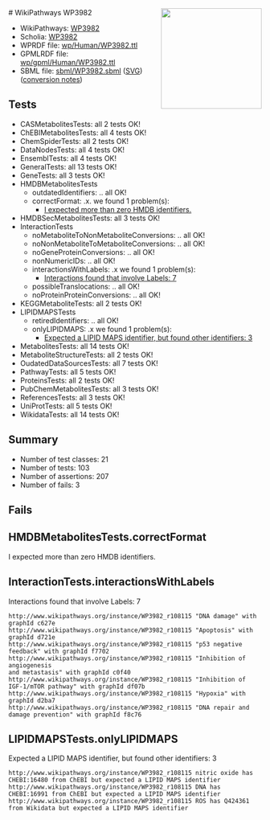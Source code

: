 <img style="float: right; width: 200px" src="../logo.png" />
# WikiPathways WP3982

* WikiPathways: [WP3982](https://identifiers.org/wikipathways:WP3982)
* Scholia: [WP3982](https://scholia.toolforge.org/wikipathways/WP3982)
* WPRDF file: [wp/Human/WP3982.ttl](../wp/Human/WP3982.ttl)
* GPMLRDF file: [wp/gpml/Human/WP3982.ttl](../wp/gpml/Human/WP3982.ttl)
* SBML file: [sbml/WP3982.sbml](../sbml/WP3982.sbml) ([SVG](../sbml/WP3982.svg)) ([conversion notes](../sbml/WP3982.txt))

## Tests
* CASMetabolitesTests: all 2 tests OK!
* ChEBIMetabolitesTests: all 4 tests OK!
* ChemSpiderTests: all 2 tests OK!
* DataNodesTests: all 4 tests OK!
* EnsemblTests: all 4 tests OK!
* GeneralTests: all 13 tests OK!
* GeneTests: all 3 tests OK!
* HMDBMetabolitesTests
    * outdatedIdentifiers: .. all OK!
    * correctFormat: .x. we found 1 problem(s):
        * [I expected more than zero HMDB identifiers.](#ad154c1e)
* HMDBSecMetabolitesTests: all 3 tests OK!
* InteractionTests
    * noMetaboliteToNonMetaboliteConversions: .. all OK!
    * noNonMetaboliteToMetaboliteConversions: .. all OK!
    * noGeneProteinConversions: .. all OK!
    * nonNumericIDs: .. all OK!
    * interactionsWithLabels: .x we found 1 problem(s):
        * [Interactions found that involve Labels: 7](#630d267e)
    * possibleTranslocations: .. all OK!
    * noProteinProteinConversions: .. all OK!
* KEGGMetaboliteTests: all 2 tests OK!
* LIPIDMAPSTests
    * retiredIdentifiers: .. all OK!
    * onlyLIPIDMAPS: .x we found 1 problem(s):
        * [Expected a LIPID MAPS identifier, but found other identifiers: 3](#48cc60ba)
* MetabolitesTests: all 14 tests OK!
* MetaboliteStructureTests: all 2 tests OK!
* OudatedDataSourcesTests: all 7 tests OK!
* PathwayTests: all 5 tests OK!
* ProteinsTests: all 2 tests OK!
* PubChemMetabolitesTests: all 3 tests OK!
* ReferencesTests: all 3 tests OK!
* UniProtTests: all 5 tests OK!
* WikidataTests: all 14 tests OK!


## Summary

* Number of test classes: 21
* Number of tests: 103
* Number of assertions: 207
* Number of fails: 3

## Fails

<a name="ad154c1e" />

## HMDBMetabolitesTests.correctFormat

I expected more than zero HMDB identifiers.
<a name="630d267e" />

## InteractionTests.interactionsWithLabels

Interactions found that involve Labels: 7
```
http://www.wikipathways.org/instance/WP3982_r108115 "DNA damage" with graphId c627e
http://www.wikipathways.org/instance/WP3982_r108115 "Apoptosis" with graphId d721e
http://www.wikipathways.org/instance/WP3982_r108115 "p53 negative feedback" with graphId f7702
http://www.wikipathways.org/instance/WP3982_r108115 "Inhibition of angiogenesis
and metastasis" with graphId c0f40
http://www.wikipathways.org/instance/WP3982_r108115 "Inhibition of 
IGF-1/mTOR pathway" with graphId df07b
http://www.wikipathways.org/instance/WP3982_r108115 "Hypoxia" with graphId d2ba7
http://www.wikipathways.org/instance/WP3982_r108115 "DNA repair and
damage prevention" with graphId f8c76
```

<a name="48cc60ba" />

## LIPIDMAPSTests.onlyLIPIDMAPS

Expected a LIPID MAPS identifier, but found other identifiers: 3
```
http://www.wikipathways.org/instance/WP3982_r108115 nitric oxide has CHEBI:16480 from ChEBI but expected a LIPID MAPS identifier
http://www.wikipathways.org/instance/WP3982_r108115 DNA has CHEBI:16991 from ChEBI but expected a LIPID MAPS identifier
http://www.wikipathways.org/instance/WP3982_r108115 ROS has Q424361 from Wikidata but expected a LIPID MAPS identifier
```

